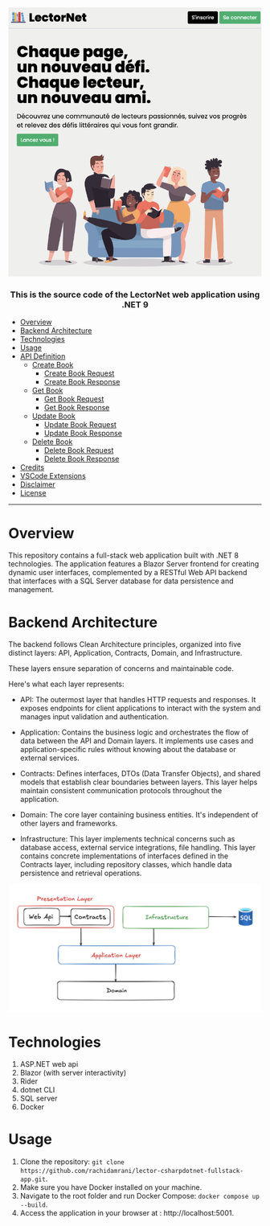 <div align="center">

<img src="assets/webapp-landing-page.png" alt="landing-oage" width="1000"/>

### This is the source code of the LectorNet web application using .NET 9

</div>

- [Overview](#overview)
- [Backend Architecture](#backend-architecture)
- [Technologies](#technologies)
- [Usage](#usage)
- [API Definition](#api-definition)
  - [Create Book](#create-book)
    - [Create Book Request](#create-book-request)
    - [Create Book Response](#create-book-response)
  - [Get Book](#get-book)
    - [Get Book Request](#get-book-request)
    - [Get Book Response](#get-book-response)
  - [Update Book](#update-book)
    - [Update Book Request](#update-book-request)
    - [Update Book Response](#update-book-response)
  - [Delete Book](#delete-book)
    - [Delete Book Request](#delete-book-request)
    - [Delete Book Response](#delete-book-response)
- [Credits](#credits)
- [VSCode Extensions](#vscode-extensions)
- [Disclaimer](#disclaimer)
- [License](#license)

---

# Overview

This repository contains a full-stack web application built with .NET 8 technologies. 
The application features a Blazor Server frontend for creating dynamic user interfaces, complemented by a RESTful Web API backend that interfaces with a SQL Server database for data persistence and management.

# Backend Architecture

The backend follows Clean Architecture principles, organized into five distinct layers: API, Application, Contracts, Domain, and Infrastructure. 

These layers ensure separation of concerns and maintainable code.

Here's what each layer represents:
* API: The outermost layer that handles HTTP requests and responses. It exposes endpoints for client applications to interact with the system and manages input validation and authentication.

* Application: Contains the business logic and orchestrates the flow of data between the API and Domain layers. It implements use cases and application-specific rules without knowing about the database or external services.

* Contracts: Defines interfaces, DTOs (Data Transfer Objects), and shared models that establish clear boundaries between layers. This layer helps maintain consistent communication protocols throughout the application.
  
* Domain: The core layer containing business entities. It's independent of other layers and frameworks.

* Infrastructure: This layer implements technical concerns such as database access, external service integrations, file handling. This layer contains concrete implementations of interfaces defined in the Contracts layer, including repository classes, which handle data persistence and retrieval operations.

<div align="center">

<img src="assets/clean-architecture.png" alt="clean-architecture-drawing" width="900px"/>

</div>

# Technologies

1. ASP.NET web api
2. Blazor (with server interactivity)
3. Rider
4. dotnet CLI
5. SQL server
6. Docker

# Usage

1. Clone the repository: `git clone https://github.com/rachidamrani/lector-csharpdotnet-fullstack-app.git`. 
2. Make sure you have Docker installed on your machine.
3. Navigate to the root folder and run Docker Compose: `docker compose up --build`.
4. Access the application in your browser at : http://localhost:5001.

<!-- # API Definition

## Create Book

### Create Book Request

```js
POST / breakfasts;
```

```json
{
  "name": "Vegan Sunshine",
  "description": "Vegan everything! Join us for a healthy breakfast..",
  "startDateTime": "2022-04-08T08:00:00",
  "endDateTime": "2022-04-08T11:00:00",
  "savory": ["Oatmeal", "Avocado Toast", "Omelette", "Salad"],
  "Sweet": ["Cookie"]
}
```

### Create Book Response

```js
201 Created
```

```yml
Location: {{host}}/Books/{{id}}
```

```json
{
  "id": "00000000-0000-0000-0000-000000000000",
  "name": "Vegan Sunshine",
  "description": "Vegan everything! Join us for a healthy breakfast..",
  "startDateTime": "2022-04-08T08:00:00",
  "endDateTime": "2022-04-08T11:00:00",
  "lastModifiedDateTime": "2022-04-06T12:00:00",
  "savory": ["Oatmeal", "Avocado Toast", "Omelette", "Salad"],
  "Sweet": ["Cookie"]
}
```

## Get Book

### Get Book Request

```js
GET /breakfasts/{{id}}
```

### Get Book Response

```js
200 Ok
```

```json
{
  "id": "00000000-0000-0000-0000-000000000000",
  "name": "Vegan Sunshine",
  "description": "Vegan everything! Join us for a healthy breakfast..",
  "startDateTime": "2022-04-08T08:00:00",
  "endDateTime": "2022-04-08T11:00:00",
  "lastModifiedDateTime": "2022-04-06T12:00:00",
  "savory": ["Oatmeal", "Avocado Toast", "Omelette", "Salad"],
  "Sweet": ["Cookie"]
}
```

## Update Book

### Update Book Request

```js
PUT /breakfasts/{{id}}
```

```json
{
  "name": "Vegan Sunshine",
  "description": "Vegan everything! Join us for a healthy breakfast..",
  "startDateTime": "2022-04-08T08:00:00",
  "endDateTime": "2022-04-08T11:00:00",
  "savory": ["Oatmeal", "Avocado Toast", "Omelette", "Salad"],
  "Sweet": ["Cookie"]
}
```

### Update Book Response

```js
204 No Content
```

or

```js
201 Created
```

```yml
Location: {{host}}/Books/{{id}}
```

## Delete Book

### Delete Book Request

```js
DELETE /breakfasts/{{id}}
```

### Delete Book Response

```js
204 No Content
``` -->
